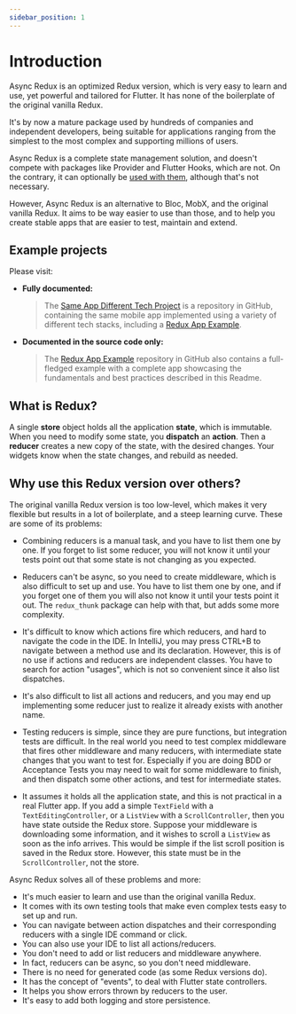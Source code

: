 ```yaml
---
sidebar_position: 1
---
```


# Introduction

Async Redux is an optimized Redux version, which is very easy to learn and use,
yet powerful and tailored for Flutter. 
It has none of the boilerplate of the original vanilla Redux.

It's by now a mature package used by hundreds of companies and independent developers,
being suitable for applications ranging from the simplest to the most complex and supporting
millions of users.

Async Redux is a complete state management solution, and doesn't compete with
packages like Provider and Flutter Hooks, which are not. On the contrary, it can
optionally be [used with them](./category/other-packages), although that's not necessary.

However, Async Redux is an alternative to Bloc, MobX, and the original vanilla Redux. 
It aims to be way easier to use than those, and to help you create stable apps 
that are easier to test, maintain and extend.

## Example projects

Please visit:

* **Fully documented:**
  > The <a href="https://github.com/marcglasberg/SameAppDifferentTech/">Same App
  Different Tech
  Project</a> is a repository in GitHub, containing the same mobile app implemented using a variety
  of different tech stacks, including
  a <a href="https://github.com/marcglasberg/SameAppDifferentTech/blob/main/MobileAppFlutterRedux/README.md">
  Redux App Example</a>.

* **Documented in the source code only:**
  > The <a href="https://github.com/marcglasberg/redux_app_example">Redux App Example</a>
  repository in GitHub also contains a full-fledged example with a complete app showcasing the
  fundamentals and best practices described in this Readme.

## What is Redux?

A single **store** object holds all the application **state**, which is immutable.
When you need to modify some state, you **dispatch** an **action**.
Then a **reducer** creates a new copy of the state, with the desired changes.
Your widgets know when the state changes, and rebuild as needed.

## Why use this Redux version over others?

The original vanilla Redux version is too low-level, which makes it very flexible but results in a
lot of boilerplate, and a steep learning curve. These are some of its problems:

* Combining reducers is a manual task, and you have to list them one by one.
  If you forget to list some reducer, you will not know it until your tests point out
  that some state is not changing as you expected.

* Reducers can't be async, so you need to create middleware, which is also difficult to set up and
  use. You have to list them one by one, and if you forget one of them you will also not know it
  until your tests point it out. The `redux_thunk` package can help with that, but adds some more
  complexity.

* It's difficult to know which actions fire which reducers, and hard to navigate the code in the
  IDE. In IntelliJ, you may press CTRL+B to navigate between a method use and its declaration.
  However, this is of no use if actions and reducers are independent classes. You have to search for
  action "usages", which is not so convenient since it also list dispatches.

* It's also difficult to list all actions and reducers, and you may end up implementing some reducer
  just to realize it already exists with another name.

* Testing reducers is simple, since they are pure functions, but integration tests are difficult. In
  the real world you need to test complex middleware that fires other middleware and many reducers,
  with intermediate state changes that you want to test for. Especially if you are doing BDD or
  Acceptance Tests you may need to wait for some middleware to finish, and then dispatch some other
  actions, and test for intermediate states.

* It assumes it holds all the application state, and this is not practical in a real Flutter app.
  If you add a simple `TextField` with a `TextEditingController`, or a `ListView` with
  a `ScrollController`, then you have state outside the Redux store. Suppose your middleware is
  downloading some information, and it wishes to scroll a `ListView` as soon as the
  info arrives. This would be simple if the list scroll position is saved in the Redux store.
  However, this state must be in the `ScrollController`, not the store.

Async Redux solves all of these problems and more:

* It's much easier to learn and use than the original vanilla Redux.
* It comes with its own testing tools that make even complex tests easy to set up and run.
* You can navigate between action dispatches and their corresponding reducers with a single IDE
  command or click.
* You can also use your IDE to list all actions/reducers.
* You don't need to add or list reducers and middleware anywhere.
* In fact, reducers can be async, so you don't need middleware.
* There is no need for generated code (as some Redux versions do).
* It has the concept of "events", to deal with Flutter state controllers.
* It helps you show errors thrown by reducers to the user.
* It's easy to add both logging and store persistence.
